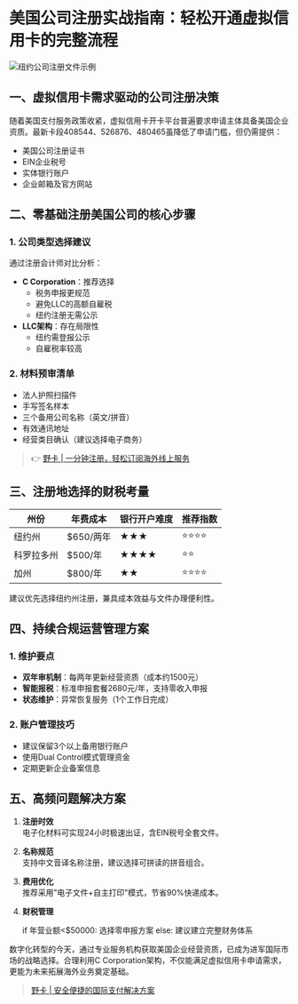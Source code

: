 # 美国公司注册实战指南：轻松开通虚拟信用卡的完整流程

![纽约公司注册文件示例](https://bbtdd.com/wp-content/uploads/img/4958738713.webp)

## 一、虚拟信用卡需求驱动的公司注册决策
随着美国支付服务政策收紧，虚拟信用卡开卡平台普遍要求申请主体具备美国企业资质。最新卡段408544、526876、480465虽降低了申请门槛，但仍需提供：
- 美国公司注册证书
- EIN企业税号
- 实体银行账户
- 企业邮箱及官方网站

## 二、零基础注册美国公司的核心步骤
### 1. 公司类型选择建议
通过注册会计师对比分析：
- **C Corporation**：推荐选择
  - 税务申报更规范
  - 避免LLC的高额自雇税
  - 纽约注册无需公示
- **LLC架构**：存在局限性
  - 纽约需登报公示
  - 自雇税率较高

### 2. 材料预审清单
- 法人护照扫描件
- 手写签名样本
- 三个备用公司名称（英文/拼音）
- 有效通讯地址
- 经营类目确认（建议选择电子商务）

> 👉 [野卡 | 一分钟注册，轻松订阅海外线上服务](https://bbtdd.com/yeka)

## 三、注册地选择的财税考量
| 州份       | 年费成本   | 银行开户难度 | 推荐指数 |
|------------|-----------|-------------|---------|
| 纽约州      | $650/两年 | ★★★        | ⭐⭐⭐⭐  |
| 科罗拉多州  | $500/年   | ★★★★       | ⭐⭐     |
| 加州        | $800/年   | ★★          | ⭐⭐⭐⭐  |

建议优先选择纽约州注册，兼具成本效益与文件办理便利性。

## 四、持续合规运营管理方案
### 1. 维护要点
- **双年审机制**：每两年更新经营资质（成本约1500元）
- **智能报税**：标准申报套餐2680元/年，支持零收入申报
- **状态维护**：异常恢复服务（1个工作日完成）

### 2. 账户管理技巧
- 建议保留3个以上备用银行账户
- 使用Dual Control模式管理资金
- 定期更新企业备案信息

## 五、高频问题解决方案
1. **注册时效**  
   电子化材料可实现24小时极速出证，含EIN税号全套文件。

2. **名称规范**  
   支持中文音译名称注册，建议选择可拼读的拼音组合。

3. **费用优化**  
   推荐采用"电子文件+自主打印"模式，节省90%快递成本。

4. **财税管理**  
   
   if 年营业额<$50000:
       选择零申报方案
   else:
       建议建立完整财务体系
   

数字化转型的今天，通过专业服务机构获取美国企业经营资质，已成为进军国际市场的战略选择。合理利用C Corporation架构，不仅能满足虚拟信用卡申请需求，更能为未来拓展海外业务奠定基础。

> [野卡 | 安全便捷的国际支付解决方案](https://bbtdd.com/yeka)